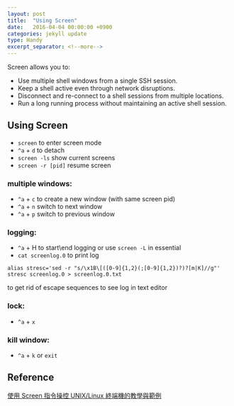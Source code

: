 ```yaml
---
layout: post
title:  "Using Screen"
date:   2016-04-04 00:00:00 +0900
categories: jekyll update
type: Handy
excerpt_separator: <!--more-->
---
```

Screen allows you to:

- Use multiple shell windows from a single SSH session.
- Keep a shell active even through network disruptions.
- Disconnect and re-connect to a shell sessions from multiple locations.
- Run a long running process without maintaining an active shell session.
<!--more-->

Using Screen
---
- `screen` to enter screen mode
- `^a` + `d` to detach
- `screen -ls` show current screens
- `screen -r [pid]` resume screen

### multiple windows:
- `^a` + `c` to create a new window (with same screen pid)
- `^a` + `n` switch to next window
- `^a` + `p` switch to previous window

### logging:
- `^a` + H to start\end logging or use `screen -L` in essential
- `cat screenlog.0` to print log

```
alias stresc='sed -r "s/\x1B\[([0-9]{1,2}(;[0-9]{1,2})?)?[m|K]//g"'
stresc screenlog.0 > screenlog.0.txt
```
to get rid of escape sequences to see log in text editor

### lock:
- `^a` + `x`

### kill window:
- `^a` + `k` or `exit`

Reference
---
[使用 Screen 指令操控 UNIX/Linux 終端機的教學與範例][R1]

[R1]: http://blogger.gtwang.org/2013/11/screen-command-examples-to-manage-linux-terminals.html